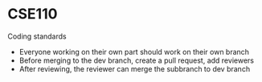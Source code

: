 # CSE110
Coding standards
- Everyone working on their own part should work on their own branch
- Before merging to the dev branch, create a pull request, add reviewers
- After reviewing, the reviewer can merge the subbranch to dev branch
